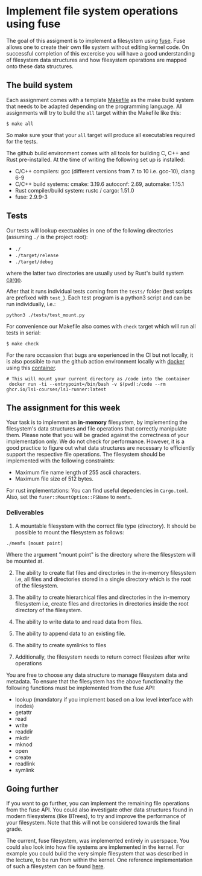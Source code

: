 # Implement file system operations using fuse

The goal of this assigment is to implement a filesystem using [fuse](https://en.wikipedia.org/wiki/Filesystem_in_Userspace). Fuse allows one
to create their own file system without editing kernel code. On successful
completion of this excercise you will have a good understanding of filesystem
data structures and how filesystem operations are mapped onto these data structures.

## The build system

Each assignment comes with a template [Makefile](Makefile) as the make build system that
needs to be adapted depending on the programming language.
All assignments will try to build the `all` target within the Makefile like this:

```console
$ make all
```

So make sure your that your `all` target will produce all executables required for the
tests. 

The github build environment comes with all tools for building C, C++ and Rust pre-installed.
At the time of writing the following set up is installed:

- C/C++ compilers: gcc (different versions from 7. to 10 i.e. gcc-10), clang 6-9
- C/C++ build systems: cmake: 3.19.6 autoconf: 2.69, automake: 1.15.1
- Rust compiler/build system: rustc / cargo: 1.51.0
- fuse: 2.9.9-3

## Tests

Our tests will lookup exectuables in one of the following directories (assuming `./` is the project root):

- `./`
- `./target/release`
- `./target/debug`

where the latter two directories are usually used by Rust's build system
[cargo](https://doc.rust-lang.org/cargo/index.html).

After that it runs individual tests coming from the `tests/` folder (test
scripts are prefixed with `test_`).
Each test program is a python3 script and can be run individually, i.e.:

```console
python3 ./tests/test_mount.py
```

For convenience our Makefile also comes with `check` target which will run all tests in serial:

```console
$ make check
```

For the rare occassion that bugs are experienced in the CI but not
locally, it is also possible to run the github action environment locally
with [docker](https://www.docker.com/) using this [container](https://github.com/orgs/ls1-courses/packages/container/package/ls1-runner).

``` console
# This will mount your current directory as /code into the container
 docker run -ti --entrypoint=/bin/bash -v $(pwd):/code --rm ghcr.io/ls1-courses/ls1-runner:latest
```

## The assignment for this week

Your task is to implement an **in-memory** filesystem, by implementing the filesystem's data structures and
file operations that correctly manipulate them. Please note that you will be graded against the correctness of your implementation only. We do not check for performance. However, it is a good practice to figure out what data structures are necessary to efficiently support the respective file operations. The filesystem should be implemented with the following constraints:
- Maximum file name length of 255 ascii characters.
- Maximum file size of 512 bytes.

For rust implementations: You can find useful depedencies in `Cargo.toml`. Also, set the `fuser::MountOption::FSName` to `memfs`.

### Deliverables

1. A mountable filesystem with the correct file type (directory). It should be possible to mount the filesystem as follows:

``` console
./memfs [mount point]
```

Where the argument "mount point" is the directory where the filesystem will be mounted at.

2. The ability to create flat files and directories in the in-memory filesystem i.e, all files and directories stored in a single directory which is the root of the filesystem.

3. The ability to create hierarchical files and directories in the in-memory filesystem i.e, create files and directories in directories inside the root directory of the filesystem.

4. The ability to write data to and read data from files.

5. The ability to append data to an existing file.

6. The ability to create symlinks to files

7. Additionally, the filesystem needs to return correct filesizes after write operations

You are free to choose any data structure to manage filesystem data and metadata. To ensure that the filesystem has the above functionality the following functions must be implemented from the fuse API:

- lookup (mandatory if you implement based on a low level interface with inodes)
- getattr
- read
- write
- readdir
- mkdir
- mknod
- open
- create
- readlink
- symlink

## Going further

If you want to go further, you can implement the remaining file operations from the fuse API. You could also investigate other data structures found in modern filesystems (like BTrees), to try and improve the performance of your filesystem. Note that this will not be considered towards the final grade.

The current, fuse filesystem, was implemented entirely in userspace. You could also look into how file systems are implemented in the kernel. For example you could build the very simple filesystem that was described in the lecture, to be run from within the kernel. One reference implementation of such a filesystem can be found [here](https://github.com/rgouicem/ouichefs).
